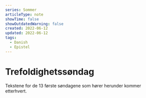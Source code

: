 ```yaml
---
series: Sommer
articleType: note
showTime: false
showOutdatedWarning: false
created: 2022-06-12
updated: 2022-06-12
tags:
  - Danish
  - Epistel
---
```


# Trefoldighetssøndag
Tekstene for de 13 første søndagene som hører herunder kommer etterhvert.